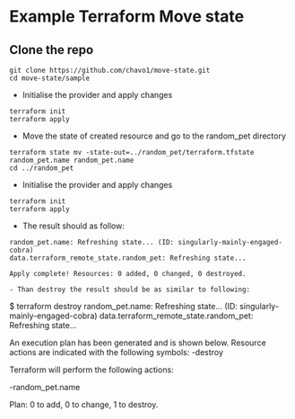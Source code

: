 # Example Terraform Move state

## Clone the repo

```
git clone https://github.com/chavo1/move-state.git
cd move-state/sample
```
- Initialise the provider and apply changes
```
terraform init
terraform apply
```
- Move the state of created resource and go to the random_pet directory
```
terraform state mv -state-out=../random_pet/terraform.tfstate random_pet.name random_pet.name
cd ../random_pet
```
- Initialise the provider and apply changes
```
terraform init
terraform apply
```
- The result should as follow:
```
random_pet.name: Refreshing state... (ID: singularly-mainly-engaged-cobra)
data.terraform_remote_state.random_pet: Refreshing state...

Apply complete! Resources: 0 added, 0 changed, 0 destroyed.

- Than destroy the result should be as similar to following:

```
$ terraform destroy
random_pet.name: Refreshing state... (ID: singularly-mainly-engaged-cobra)
data.terraform_remote_state.random_pet: Refreshing state...

An execution plan has been generated and is shown below.
Resource actions are indicated with the following symbols:
  -destroy

Terraform will perform the following actions:

  -random_pet.name


Plan: 0 to add, 0 to change, 1 to destroy.
```
